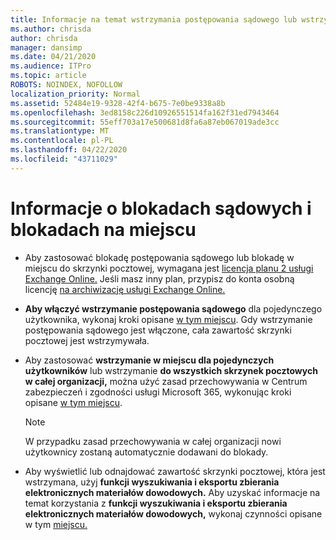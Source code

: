 ```yaml
---
title: Informacje na temat wstrzymania postępowania sądowego lub wstrzymania
ms.author: chrisda
author: chrisda
manager: dansimp
ms.date: 04/21/2020
ms.audience: ITPro
ms.topic: article
ROBOTS: NOINDEX, NOFOLLOW
localization_priority: Normal
ms.assetid: 52484e19-9328-42f4-b675-7e0be9338a8b
ms.openlocfilehash: 3ed8158c226d10926551514fa162f31ed7943464
ms.sourcegitcommit: 55eff703a17e500681d8fa6a87eb067019ade3cc
ms.translationtype: MT
ms.contentlocale: pl-PL
ms.lasthandoff: 04/22/2020
ms.locfileid: "43711029"
---
```

# <a name="about-litigation-holds-and-in-place-holds"></a>Informacje o blokadach sądowych i blokadach na miejscu

- Aby zastosować blokadę postępowania sądowego lub blokadę w miejscu do skrzynki pocztowej, wymagana jest [licencja planu 2 usługi Exchange Online.](https://docs.microsoft.com/office365/servicedescriptions/office-365-platform-service-description/office-365-plan-options) Jeśli masz inny plan, przypisz do konta osobną licencję [na archiwizację usługi Exchange Online.](https://docs.microsoft.com/office365/servicedescriptions/exchange-online-archiving-service-description/exchange-online-archiving-service-description) 
    
- **Aby włączyć wstrzymanie postępowania sądowego** dla pojedynczego użytkownika, wykonaj kroki opisane [w tym miejscu](https://docs.microsoft.com/office365/SecurityCompliance/place-a-mailbox-on-litigation-hold). Gdy wstrzymanie postępowania sądowego jest włączone, cała zawartość skrzynki pocztowej jest wstrzymywała.
    
- Aby zastosować **wstrzymanie w miejscu dla pojedynczych użytkowników** lub wstrzymanie **do wszystkich skrzynek pocztowych w całej organizacji,** można użyć zasad przechowywania w Centrum zabezpieczeń i zgodności usługi Microsoft 365, wykonując kroki opisane [w tym miejscu](https://docs.microsoft.com/Office365/securitycompliance/retention-policies ).
    
    > [!NOTE]
    > W przypadku zasad przechowywania w całej organizacji nowi użytkownicy zostaną automatycznie dodawani do blokady. 
  
- Aby wyświetlić lub odnajdować zawartość skrzynki pocztowej, która jest wstrzymana, użyj **funkcji wyszukiwania i eksportu zbierania elektronicznych materiałów dowodowych.** Aby uzyskać informacje na temat korzystania z **funkcji wyszukiwania i eksportu zbierania elektronicznych materiałów dowodowych,** wykonaj czynności opisane w tym [miejscu.](https://docs.microsoft.com/office365/securitycompliance/export-search-results)
    

